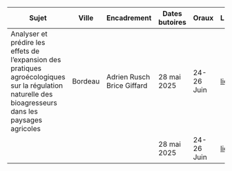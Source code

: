 
| Sujet                                                                                                                                                 | Ville   | Encadrement                   | Dates butoires | Oraux      | Lien                                                                             |
| ----------------------------------------------------------------------------------------------------------------------------------------------------- | ------- | ----------------------------- | -------------- | ---------- | -------------------------------------------------------------------------------- |
| Analyser et prédire les effets de l’expansion des pratiques agroécologiques sur la régulation naturelle des bioagresseurs dans les paysages agricoles | Bordeau | Adrien Rusch<br>Brice Giffard | 28 mai 2025    | 24-26 Juin | [lien](https://adum.fr/as/ed/voirproposition.pl?site=adumR&matricule_prop=62309) |
|                                                                                                                                                       |         |                               | 28 mai 2025    | 24-26 Juin | [lien](https://adum.fr/as/ed/voirproposition.pl?site=adumR&matricule_prop=62308) |
